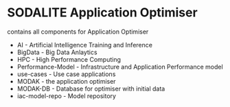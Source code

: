 # SODALITE Application Optimiser 
contains all components for Application Optimiser
* AI - Artificial Intelligence Training and Inference 
* BigData - Big Data Anlaytics
* HPC - High Performance Computing
* Performance-Model - Infrastructure and Application Performance model
* use-cases - Use case applications
* MODAK - the application optimiser
* MODAK-DB - Database for optimiser with initial data
* iac-model-repo - Model repository

 
